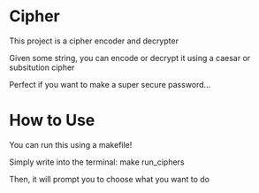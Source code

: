 # Cipher
This project is a cipher encoder and decrypter

Given some string, you can encode or decrypt it using a caesar or subsitution cipher

Perfect if you want to make a super secure password...

# How to Use
You can run this using a makefile!

Simply write into the terminal: make run_ciphers

Then, it will prompt you to choose what you want to do
